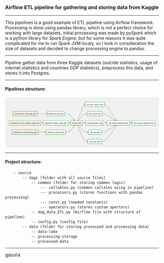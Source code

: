 ### Airflow ETL pipeline for gathering and storing data from Kaggle   
-----------------------------------------------------------

This pipelines is a good example of ETL pipeline using Airflow framework.  
Processing is done using pandas library, which is not a perfect choice for working with large datasets,
initial processing was made by *pySpark* which is a python library for *Spark Engine*, but for some reasons it was 
quite complicated for me to run Spark JVM localy, so I took in consideration the size of datasets and decided to change processing engine to 
pandas.

-----------------------------------

Pipeline gather data from three Kaggle datasets (suicide statistics, usage of internet statistics and countries GDP statistics), preprocess this data, 
and stores it into Postgres.

----------------------------------

#### Pipelines structure:

<img src="https://github.com/kinfi4/ELT-for-gathering-suicide-and-internet-usage-stats/blob/master/docs/screenshots/pipelines-structure.png?raw=true">



-------------------------------------
#### Project structure:
        - source
            -- dags (folder with all source files)
                -- common (folder for storing common logic)
                    --- callables.py (common callales using in pipeline)
                    --- processors.py (stores functions with pandas processing)
                    --- const.py (needed constants)
                    --- operators.py (stores custom opertors)
                -- dag_data_ETL.py (Airflow file with structure of pipeline)
                -- config.py (config file)
            -- data (folder for storing processed and processing data)
                -- data-lake
                -- processing-storage
                -- processed-data

-----------------------------------------------
@kinfi4
